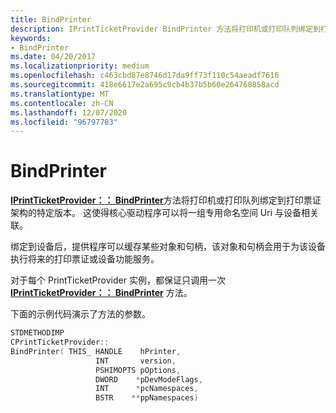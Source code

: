 ```yaml
---
title: BindPrinter
description: IPrintTicketProvider BindPrinter 方法将打印机或打印队列绑定到打印票证架构的特定版本。
keywords:
- BindPrinter
ms.date: 04/20/2017
ms.localizationpriority: medium
ms.openlocfilehash: c463cbd87e8746d17da9ff73f110c54aeadf7616
ms.sourcegitcommit: 418e6617e2a695c9cb4b37b5b60e264760858acd
ms.translationtype: MT
ms.contentlocale: zh-CN
ms.lasthandoff: 12/07/2020
ms.locfileid: "96797783"
---
```

# <a name="bindprinter"></a>BindPrinter


[**IPrintTicketProvider：： BindPrinter**](/previous-versions/windows/hardware/drivers/ff554354(v=vs.85))方法将打印机或打印队列绑定到打印票证架构的特定版本。 这使得核心驱动程序可以将一组专用命名空间 Uri 与设备相关联。

绑定到设备后，提供程序可以缓存某些对象和句柄，该对象和句柄会用于为该设备执行将来的打印票证或设备功能服务。

对于每个 PrintTicketProvider 实例，都保证只调用一次 [**IPrintTicketProvider：： BindPrinter**](/previous-versions/windows/hardware/drivers/ff554354(v=vs.85)) 方法。

下面的示例代码演示了方法的参数。

```cpp
STDMETHODIMP 
CPrintTicketProvider::
BindPrinter( THIS_ HANDLE    hPrinter,
                   INT       version,
                   PSHIMOPTS pOptions,
                   DWORD    *pDevModeFlags,
                   INT      *pcNamespaces,
                   BSTR    **ppNamespaces)
```
